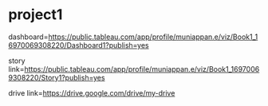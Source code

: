 # project1

dashboard=https://public.tableau.com/app/profile/muniappan.e/viz/Book1_16970069308220/Dashboard1?publish=yes

story link=https://public.tableau.com/app/profile/muniappan.e/viz/Book1_16970069308220/Story1?publish=yes

drive link=https://drive.google.com/drive/my-drive
